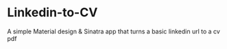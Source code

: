 # Linkedin-to-CV
A simple Material design & Sinatra app that turns a basic linkedin url to a cv pdf
